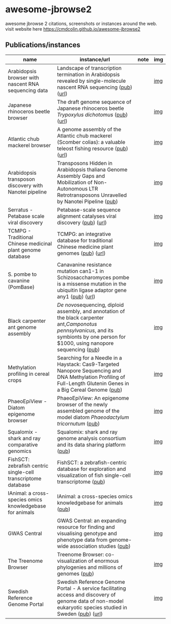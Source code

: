 # awesome-jbrowse2
awesome jbrowse 2 citations, screenshots or instances around the web. visit website here https://cmdcolin.github.io/awesome-jbrowse2

## Publications/instances
name|instance/url|note|img
-----|----|----|----
Arabidopsis browser with nascent RNA sequencing data | Landscape of transcription termination in Arabidopsis revealed by single-molecule nascent RNA sequencing ([pub](https://doi.org/10.1186/s13059-021-02543-4)) ([url](https://zhailab-sustech.github.io/jbrowse2/)) |  | [img](img/10.png)
Japanese rhinoceros beetle browser | The draft genome sequence of Japanese rhinoceros beetle <i>Trypoxylus dichotomus</i> ([pub](https://doi.org/10.1101/2022.01.10.475740)) ([url](http://www.insect.nibb.info/trydi/jb/)) |  | [img](img/8.png)
Atlantic chub mackerel browser | A genome assembly of the Atlantic chub mackerel (Scomber colias): a valuable teleost fishing resource ([pub](https://doi.org/10.46471/gigabyte.40)) ([url](http://portugalfishomics.ciimar.up.pt/app/scombercolias/)) |  | [img](img/9.png)
Arabidopsis transposon discovery with Nanotei pipeline | Transposons Hidden in Arabidopsis thaliana Genome Assembly Gaps and Mobilization of Non-Autonomous LTR Retrotransposons Unravelled by Nanotei Pipeline ([pub](https://doi.org/10.3390/plants10122681))  |  | [img](img/6.png)
Serratus - Petabase scale viral discovery | Petabase-scale sequence alignment catalyses viral discovery ([pub](https://doi.org/10.1038/s41586-021-04332-2)) ([url](https://www.serratus.io/jbrowse?bam=ERR2756788)) |  | [img](img/7.png)
TCMPG - Traditional Chinese medicinal plant genome database | TCMPG: an integrative database for traditional Chinese medicine plant genomes ([pub](https://doi.org/10.1093/hr/uhac060)) ([url](http://cbcb.cdutcm.edu.cn/TCMPG/)) |  | [img](img/5.png)
S. pombe to cavanine (PomBase) | Canavanine resistance mutation can1-1 in Schizosaccharomyces pombe is a missense mutation in the ubiquitin ligase adaptor gene any1 ([pub](https://dx.doi.org/10.17912/micropub.biology.000538)) ([url](https://www.ncbi.nlm.nih.gov/core/lw/2.0/html/tileshop_pmc/tileshop_pmc_inline.html?title=Click%20on%20image%20to%20zoom&p=PMC3&id=8922049_25789430-2022-micropub.biology.000538.jpg)) |  | [img](img/4.png)
Black carpenter ant genome assembly | <i>De novo</i>sequencing, diploid assembly, and annotation of the black carpenter ant,<i>Camponotus pennsylvanicus</i>, and its symbionts by one person for $1000, using nanopore sequencing ([pub](https://doi.org/10.1093/nar/gkac510))  |  | [img](img/3.png)
Methylation profiling in cereal crops | Searching for a Needle in a Haystack: Cas9-Targeted Nanopore Sequencing and DNA Methylation Profiling of Full-Length Glutenin Genes in a Big Cereal Genome ([pub](https://doi.org/10.3390/plants11010005))  |  | [img](img/2.png)
PhaeoEpiView - Diatom epigenome browser | PhaeoEpiView: An epigenome browser of the newly assembled genome of the model diatom <i>Phaeodactylum tricornutum</i> ([pub](https://doi.org/10.1101/2022.07.29.502047))  |  | [img](img/1.png)
Squalomix - shark and ray comparative genomics | Squalomix: shark and ray genome analysis consortium and its data sharing platform ([pub](https://doi.org/10.12688/f1000research.123591.1))  |  | [img](img/11.png)
FishSCT: zebrafish centric single-cell transcriptome database | FishSCT: a zebrafish-centric database for exploration and visualization of fish single-cell transcriptome ([pub](https://doi.org/10.1101/2022.09.21.508858))  |  | [img](img/12.png)
IAnimal: a cross-species omics knowledgebase for animals | IAnimal: a cross-species omics knowledgebase for animals ([pub](https://doi.org/10.1093/nar/gkac936))  |  | [img](img/13.png)
GWAS Central | GWAS Central: an expanding resource for finding and visualising genotype and phenotype data from genome-wide association studies ([pub](https://doi.org/10.1093/nar/gkac1017))  |  | [img](img/14.png)
The Treenome Browser | Treenome Browser: co-visualization of enormous phylogenies and millions of genomes ([pub](https://doi.org/10.1093/bioinformatics/btac772))  |  | [img](img/15.jpeg)
Swedish Reference Genome Portal | Swedish Reference Genome Portal - A service facilitating access and discovery of genome data of non-model eukaryotic species studied in Sweden ([pub](https://doi.org/10.5281/zenodo.14049736)) ([url](https://genomes.scilifelab.se/)) |  | [img](img/16.png)

